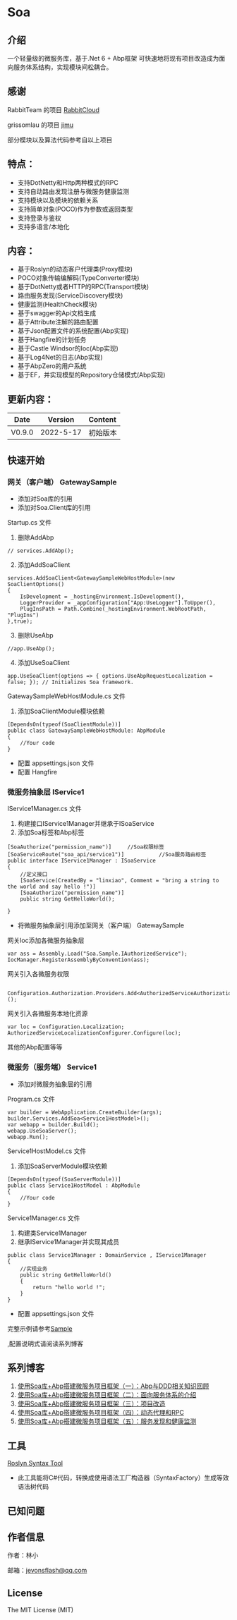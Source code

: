 # Soa
## 介绍

一个轻量级的微服务库，基于.Net 6 + Abp框架 可快速地将现有项目改造成为面向服务体系结构，实现模块间松耦合。


## 感谢

RabbitTeam 的项目 [RabbitCloud](https://github.com/RabbitTeam/RabbitCloud)

grissomlau 的项目 [jimu](https://github.com/grissomlau/jimu)

部分模块以及算法代码参考自以上项目

## 特点：

* 支持DotNetty和Http两种模式的RPC
* 支持自动路由发现注册与微服务健康监测
* 支持模块以及模块的依赖关系
* 支持简单对象(POCO)作为参数或返回类型
* 支持登录与鉴权
* 支持多语言/本地化

## 内容：

* 基于Roslyn的动态客户代理类(Proxy模块)
* POCO对象传输编解码(TypeConverter模块)
* 基于DotNetty或者HTTP的RPC(Transport模块)
* 路由服务发现(ServiceDiscovery模块)
* 健康监测(HealthCheck模块)
* 基于swagger的Api文档生成
* 基于Attribute注解的路由配置
* 基于Json配置文件的系统配置(Abp实现)
* 基于Hangfire的计划任务
* 基于Castle Windsor的Ioc(Abp实现)
* 基于Log4Net的日志(Abp实现)
* 基于AbpZero的用户系统
* 基于EF，并实现模型的Repository仓储模式(Abp实现)

## 更新内容：


Date | Version | Content
:----------: | :-----------: | :-----------
V0.9.0         | 2022-5-17     | 初始版本


## 快速开始
### 网关（客户端） GatewaySample

* 添加对Soa库的引用
* 添加对Soa.Client库的引用

Startup.cs 文件

1. 删除AddAbp
```
// services.AddAbp();
```
2. 添加AddSoaClient
```
services.AddSoaClient<GatewaySampleWebHostModule>(new SoaClientOptions()
{
    IsDevelopment = _hostingEnvironment.IsDevelopment(),
    LoggerProvider = _appConfiguration["App:UseLogger"].ToUpper(),
    PlugInsPath = Path.Combine(_hostingEnvironment.WebRootPath, "PlugIns")
},true);
```
3. 删除UseAbp
```
//app.UseAbp();
```
4. 添加UseSoaClient
```
app.UseSoaClient(options => { options.UseAbpRequestLocalization = false; }); // Initializes Soa framework.
```

GatewaySampleWebHostModule.cs 文件
1. 添加SoaClientModule模块依赖
```
[DependsOn(typeof(SoaClientModule))]
public class GatewaySampleWebHostModule: AbpModule
{
    //Your code
}
```

* 配置 appsettings.json 文件
* 配置 Hangfire

### 微服务抽象层 IService1

IService1Manager.cs 文件

1. 构建接口IService1Manager并继承于ISoaService
2. 添加Soa标签和Abp标签
```
[SoaAuthorize("permission_name")]     //Soa权限标签
[SoaServiceRoute("soa_api/service1")]           //Soa服务路由标签 
public interface IService1Manager : ISoaService
{
    //定义接口    
    [SoaService(CreatedBy = "linxiao", Comment = "bring a string to the world and say hello !")]
    [SoaAuthorize("permission_name")]    
    public string GetHelloWorld();

}
```

* 将微服务抽象层引用添加至网关（客户端） GatewaySample

网关Ioc添加各微服务抽象层
```
var ass = Assembly.Load("Soa.Sample.IAuthorizedService");
IocManager.RegisterAssemblyByConvention(ass);
```

网关引入各微服务权限
```
 Configuration.Authorization.Providers.Add<AuthorizedServiceAuthorizationProvider>();
```

网关引入各微服务本地化资源
```
var loc = Configuration.Localization;
AuthorizedServiceLocalizationConfigurer.Configure(loc);
```

其他的Abp配置等等



### 微服务（服务端） Service1

* 添加对微服务抽象层的引用

Program.cs 文件

```
var builder = WebApplication.CreateBuilder(args);
builder.Services.AddSoa<Service1HostModel>();
var webapp = builder.Build();
webapp.UseSoaServer();
webapp.Run();
```

Service1HostModel.cs 文件
1. 添加SoaServerModule模块依赖
```
[DependsOn(typeof(SoaServerModule))]
public class Service1HostModel : AbpModule
{
    //Your code
}
```
Service1Manager.cs 文件
1. 构建类Service1Manager
2. 继承IService1Manager并实现其成员
```
public class Service1Manager : DomainService , IService1Manager
{
    //实现业务
    public string GetHelloWorld()
    {
        return "hello world !";
    }
}
```
* 配置 appsettings.json 文件


完整示例请参考[Sample](https://github.com/MatoApps/Soa/tree/master/sample)


,配置说明式请阅读系列博客

## 系列博客

1. [使用Soa库+Abp搭建微服务项目框架（一）：Abp与DDD相关知识回顾](https://blog.csdn.net/jevonsflash/article/details/120830747)
2. [使用Soa库+Abp搭建微服务项目框架（二）：面向服务体系的介绍](https://blog.csdn.net/jevonsflash/article/details/120841700)
3. [使用Soa库+Abp搭建微服务项目框架（三）：项目改造](https://blog.csdn.net/jevonsflash/article/details/120839802)
4. [使用Soa库+Abp搭建微服务项目框架（四）：动态代理和RPC](https://blog.csdn.net/jevonsflash/article/details/120850141)
5. [使用Soa库+Abp搭建微服务项目框架（五）：服务发现和健康监测](https://blog.csdn.net/jevonsflash/article/details/124668465)

## 工具

[Roslyn Syntax Tool](https://github.com/MatoApps/RoslynSyntaxTool)

* 此工具能将C#代码，转换成使用语法工厂构造器（SyntaxFactory）生成等效语法树代码


## 已知问题


## 作者信息

作者：林小

邮箱：jevonsflash@qq.com



## License

The MIT License (MIT)
